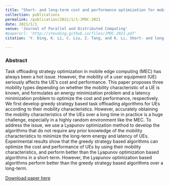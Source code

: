 ```yaml
---
title: "Short- and long-term cost and performance optimization for mobile user equipments"
collection: publications
permalink: /publication/2021/1/1-JPDC-2021
date: 2021/1/1
venue: 'Journal of Parallel and Distributed Computing'
#paperurl: 'http://stevding.github.io/files/JPDC-2021.pdf'
citation: 'Y. Ding, K. Li, C. Liu, Z. Tang, and K. Li, Short- and long-term cost and performance optimization for mobile user equipments, Journal of Parallel and Distributed Computing, vol. 150, pp. 69-84, Jan 2021.'

---
```

### Abstract

Task offloading strategy optimization in mobile edge computing (MEC) has always been a hot issue. However, the mobility of a user equipment (UE) seriously affects the UE’s cost and performance. This paper proposes three mobility types depending on whether the mobility characteristic of a UE is known, and formulates an energy minimization problem and a latency minimization problem to optimize the cost and performance, respectively. We first develop greedy strategy based task offloading algorithms for UEs according to their mobility characteristics. However, accurately obtaining the mobility characteristics of the UEs over a long time in practice is a huge challenge, especially in a highly random environment like the MEC. To address the issue, we use a Lyapunov optimization method to develop the algorithms that do not require any prior knowledge of the mobility characteristics to minimize the long-term energy and latency of UEs. Experimental results show that the greedy strategy based algorithms can optimize the cost and performance of UEs by using their mobility characteristics, and perform better than the Lyapunov optimization based algorithms in a short-term. However, the Lyapunov optimization based algorithms perform better than the greedy strategy based algorithms over a long-term.

[Download paper here](https://www.sciencedirect.com/science/article/abs/pii/S0743731520304226)

